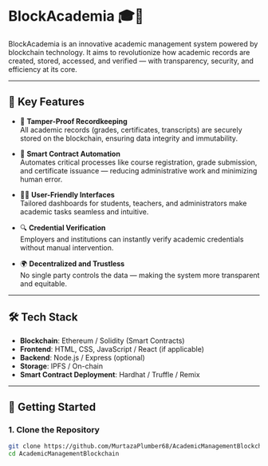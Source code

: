 # BlockAcademia 🎓🔗

BlockAcademia is an innovative academic management system powered by blockchain technology. It aims to revolutionize how academic records are created, stored, accessed, and verified — with transparency, security, and efficiency at its core.

---

## 🌟 Key Features

- 🔐 **Tamper-Proof Recordkeeping**  
  All academic records (grades, certificates, transcripts) are securely stored on the blockchain, ensuring data integrity and immutability.

- 🤖 **Smart Contract Automation**  
  Automates critical processes like course registration, grade submission, and certificate issuance — reducing administrative work and minimizing human error.

- 🧑‍🎓 **User-Friendly Interfaces**  
  Tailored dashboards for students, teachers, and administrators make academic tasks seamless and intuitive.

- 🔍 **Credential Verification**  
  Employers and institutions can instantly verify academic credentials without manual intervention.

- 🌍 **Decentralized and Trustless**  
  No single party controls the data — making the system more transparent and equitable.

---

## 🛠️ Tech Stack

- **Blockchain**: Ethereum / Solidity (Smart Contracts)  
- **Frontend**: HTML, CSS, JavaScript / React (if applicable)  
- **Backend**: Node.js / Express (optional)  
- **Storage**: IPFS / On-chain  
- **Smart Contract Deployment**: Hardhat / Truffle / Remix

---

## 🚀 Getting Started

### 1. Clone the Repository

```bash
git clone https://github.com/MurtazaPlumber68/AcademicManagementBlockchain.git
cd AcademicManagementBlockchain
